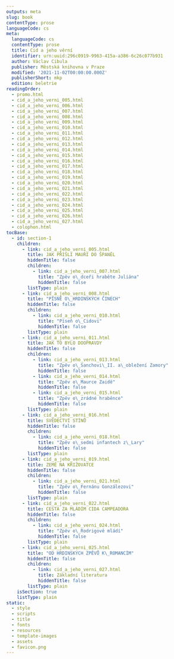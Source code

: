 ```yaml
---
outputs: meta
slug: book
contentType: prose
languageCode: cs
meta:
  languageCode: cs
  contentType: prose
  title: Cid a jeho věrní
  identifier: urn:uuid:296c0919-9963-415a-a386-6c26c077b931
  author: Václav Cibula
  publisher: Městská knihovna v Praze
  modified: '2021-11-02T00:00:00.000Z'
  publisherShort: mkp
  edition: beletrie
readingOrder:
  - promo.html
  - cid_a_jeho_verni_005.html
  - cid_a_jeho_verni_006.html
  - cid_a_jeho_verni_007.html
  - cid_a_jeho_verni_008.html
  - cid_a_jeho_verni_009.html
  - cid_a_jeho_verni_010.html
  - cid_a_jeho_verni_011.html
  - cid_a_jeho_verni_012.html
  - cid_a_jeho_verni_013.html
  - cid_a_jeho_verni_014.html
  - cid_a_jeho_verni_015.html
  - cid_a_jeho_verni_016.html
  - cid_a_jeho_verni_017.html
  - cid_a_jeho_verni_018.html
  - cid_a_jeho_verni_019.html
  - cid_a_jeho_verni_020.html
  - cid_a_jeho_verni_021.html
  - cid_a_jeho_verni_022.html
  - cid_a_jeho_verni_023.html
  - cid_a_jeho_verni_024.html
  - cid_a_jeho_verni_025.html
  - cid_a_jeho_verni_026.html
  - cid_a_jeho_verni_027.html
  - colophon.html
tocBase:
  - id: section-1
    children:
      - link: cid_a_jeho_verni_005.html
        title: JAK PŘIŠLI MAUŘI DO ŠPANĚL
        hiddenTitle: false
        children:
          - link: cid_a_jeho_verni_007.html
            title: "Zpěv o\_dceři hraběte Juliána"
            hiddenTitle: false
        listType: plain
      - link: cid_a_jeho_verni_008.html
        title: "PÍSNĚ O\_HRDINSKÝCH ČINECH"
        hiddenTitle: false
        children:
          - link: cid_a_jeho_verni_010.html
            title: "Píseň o\_Cidovi"
            hiddenTitle: false
        listType: plain
      - link: cid_a_jeho_verni_011.html
        title: JAK TO BYLO DOOPRAVDY
        hiddenTitle: false
        children:
          - link: cid_a_jeho_verni_013.html
            title: "Zpěv o\_Sanchovi\_II. a\_obležení Zamory"
            hiddenTitle: false
          - link: cid_a_jeho_verni_014.html
            title: "Zpěv o\_Maurce Zaidě"
            hiddenTitle: false
          - link: cid_a_jeho_verni_015.html
            title: "Zpěv o\_zrádné hraběnce"
            hiddenTitle: false
        listType: plain
      - link: cid_a_jeho_verni_016.html
        title: SVĚDECTVÍ STÍNŮ
        hiddenTitle: false
        children:
          - link: cid_a_jeho_verni_018.html
            title: "Zpěv o\_sedmi infantech z\_Lary"
            hiddenTitle: false
        listType: plain
      - link: cid_a_jeho_verni_019.html
        title: ZEMĚ NA KŘIŽOVATCE
        hiddenTitle: false
        children:
          - link: cid_a_jeho_verni_021.html
            title: "Zpěv o\_Fernánu Gonzálezovi"
            hiddenTitle: false
        listType: plain
      - link: cid_a_jeho_verni_022.html
        title: CESTA ZA MLÁDÍM CIDA CAMPEADORA
        hiddenTitle: false
        children:
          - link: cid_a_jeho_verni_024.html
            title: "Zpěv o\_Rodrigově mládí"
            hiddenTitle: false
        listType: plain
      - link: cid_a_jeho_verni_025.html
        title: "OD HRDINSKÝCH ZPĚVŮ K\_ROMANCÍM"
        hiddenTitle: false
        children:
          - link: cid_a_jeho_verni_027.html
            title: Základní literatura
            hiddenTitle: false
        listType: plain
    isSection: true
    listType: plain
static:
  - style
  - scripts
  - title
  - fonts
  - resources
  - template-images
  - assets
  - favicon.png
---
```

